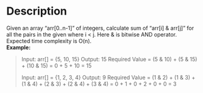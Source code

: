 # Description
Given an array “arr[0..n-1]” of integers, calculate sum of “arr[i] & arr[j]” for all the pairs in the given where i < j. Here & is bitwise AND operator. Expected time complexity is O(n).        
**Example:**        

> Input:  arr[] = {5, 10, 15}
Output: 15
Required Value = (5 & 10) + (5 & 15) + (10 & 15) 
               = 0 + 5 + 10 
               = 15
>
> Input: arr[] = {1, 2, 3, 4}
Output: 9
Required Value = (1 & 2) + (1 & 3) + (1 & 4) + 
                 (2 & 3) + (2 & 4) + (3 & 4) 
               = 0 + 1 + 0 + 2 + 0 + 0
               = 3

